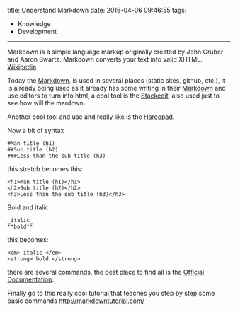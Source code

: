 title: Understand Markdown
date: 2016-04-06 09:46:55
tags:
- Knowledge
- Development
---
Markdown is a simple language markup originally created by John Gruber and Aaron Swartz. Markdown converts your text into valid XHTML. [Wikipedia](https://en.wikipedia.org/wiki/Markdown "Description of wikipedia")
<!--more-->
Today the [Markdown](http://daringfireball.net/projects/markdown/ "Official Documentation"), is used in several places (static sites, github, etc.), it is already being used as it already has some writing in their [Markdown](http://daringfireball.net/projects/markdown/ "Official Documentation") and use editors to turn into html, a cool tool is the [Stackedit](https://stackedit.io/editor "Online Tools"), also used just to see how will the mardown.

Another cool tool and use and really like is the [Haroopad](http://pad.haroopress.com/user.html "Official Site").

Now a bit of syntax
```
#Man title (h1)
##Sub title (h2)
###Less than the sub title (h3)
```
this stretch becomes this:
```
<h1>Man title (h1)</h1>
<h2>Sub title (h2)</h2>
<h3>Less than the sub title (h3)</h3>
```
Bold and italic
```
_italic_
**bold**
```
this becomes:
```
<em> italic </em>
<strong> bold </strong>
```

there are several commands, the best place to find all is the [Official Documentation](http://daringfireball.net/projects/markdown/ "Official Documentation").

Finally go to this really cool tutorial that teaches you step by step some basic commands
http://markdowntutorial.com/
